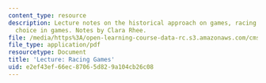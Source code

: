 ```yaml
---
content_type: resource
description: Lecture notes on the historical approach on games, racing games, and
  choice in games. Notes by Clara Rhee.
file: /media/https%3A/open-learning-course-data-rc.s3.amazonaws.com/cms-608-game-design-spring-2008/e2ef43ef66ec87065d829a104cb26c08_MITCMS_608s08_lec_notes16.pdf
file_type: application/pdf
resourcetype: Document
title: 'Lecture: Racing Games'
uid: e2ef43ef-66ec-8706-5d82-9a104cb26c08
---
```

